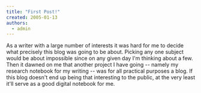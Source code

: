 ```yaml
---
title: "First Post!"
created: 2005-01-13
authors: 
  - admin
---
```


As a writer with a large number of interests it was hard for me to decide what precisely this blog was going to be about. Picking any one subject would be about impossible since on any given day I'm thinking about a few. Then it dawned on me that another project I have going -- namely my research notebook for my writing -- was for all practical purposes a blog. If this blog doesn't end up being that interesting to the public, at the very least it'll serve as a good digital notebook for me.

